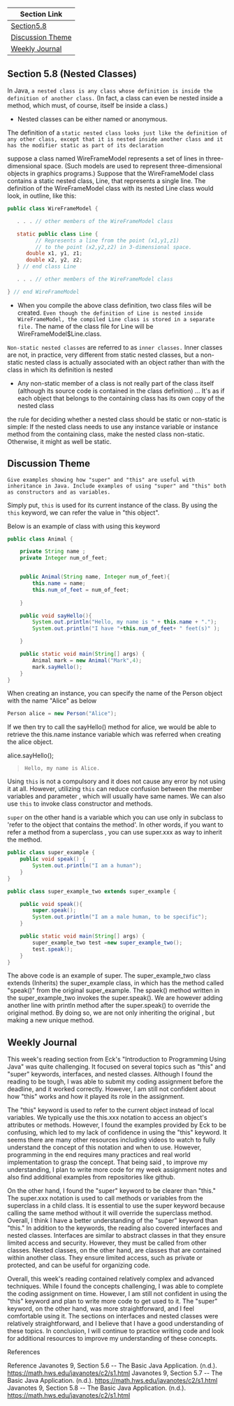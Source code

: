 #

| Section Link                             |
| ---------------------------------------- |
| [Section5.8](#section-58-nested-classes) |
| [Discussion Theme](#discussion-theme)|
| [Weekly Journal](#weekly-journal)|

## Section 5.8 (Nested Classes)

In Java, `a nested class is any class whose definition is inside the definition of another class.` (In fact, a class can even be nested inside a method, which must, of course, itself be inside a class.)

- Nested classes can be either named or anonymous.

The definition of a `static nested class looks just like the definition of any other class, except that it is nested inside another class and it has the modifier static as part of its declaration`

suppose a class named WireFrameModel represents a set of lines in three-dimensional space. (Such models are used to represent three-dimensional objects in graphics programs.) Suppose that the WireFrameModel class contains a static nested class, Line, that represents a single line. The definition of the WireFrameModel class with its nested Line class would look, in outline, like this:

```java
public class WireFrameModel {

   . . . // other members of the WireFrameModel class

   static public class Line {
         // Represents a line from the point (x1,y1,z1)
         // to the point (x2,y2,z2) in 3-dimensional space.
      double x1, y1, z1;
      double x2, y2, z2;
   } // end class Line

   . . . // other members of the WireFrameModel class

} // end WireFrameModel
```

- When you compile the above class definition, two class files will be created. `Even though the definition of Line is nested inside WireFrameModel, the compiled Line class is stored in a separate file.` The name of the class file for Line will be WireFrameModel$Line.class.

`Non-static nested classes` are referred to as `inner classes.` Inner classes are not, in practice, very different from static nested classes, but a non-static nested class is actually associated with an object rather than with the class in which its definition is nested

- Any non-static member of a class is not really part of the class itself (although its source code is contained in the class definition) ... It's as if each object that belongs to the containing class has its own copy of the nested class  

the rule for deciding whether a nested class should be static or non-static is simple: If the nested class needs to use any instance variable or instance method from the containing class, make the nested class non-static. Otherwise, it might as well be static.

## Discussion Theme

```text
Give examples showing how "super" and "this" are useful with inheritance in Java. Include examples of using "super" and "this" both as constructors and as variables.
```

Simply put, `this` is used for its current instance of the class. By using the `this` keyword, we can refer the value in "this object".

Below is an example of class with using this keyword

```java
public class Animal {

    private String name ;
    private Integer num_of_feet;


    public Animal(String name, Integer num_of_feet){
        this.name = name;
        this.num_of_feet = num_of_feet;
    
    }

    public void sayHello(){
        System.out.println("Hello, my name is " + this.name + ".");
        System.out.println("I have "+this.num_of_feet+ " feet(s)" );

    }

    public static void main(String[] args) {
        Animal mark = new Animal("Mark",4);
        mark.sayHello();
    }
}

```

When creating an instance, you can specify the name of the Person object with the name "Alice" as below

```java
Person alice = new Person("Alice");
```

If we then try to call the sayHello() method for alice, we would be able to retrieve the this.name instance variable which was referred when creating the alice object.

alice.sayHello();

>`Hello, my name is Alice.`

Using `this` is not a compulsory and it does not cause any error by not using it at all. However, utilizing `this` can reduce confusion between the member variables and parameter , which will usually have same names. We can also use `this` to invoke class constructor and methods.

`super` on the other hand is a variable which you can use only in subclass to 'refer to the object that contains the method'. In other words, if you want to refer a method from a superclass , you can use super.xxx as way to inherit the method.

```java
public class super_example {
    public void speak() {
        System.out.println("I am a human");
    }
}

public class super_example_two extends super_example {

    public void speak(){
        super.speak();
        System.out.println("I am a male human, to be specific");
    }

    public static void main(String[] args) {
        super_example_two test =new super_example_two();
        test.speak();
    }
}
```

The above code is an example of super. The super_example_two class extends (Inherits) the super_example class, in which has the method called "speak()" from the original super_example. The spaek() method written in the super_example_two invokes the super.speak(). We are however adding another line with println method after the super.speak() to override the original  method. By doing so, we are not only inheriting the original , but making a new unique method.

## Weekly Journal

This week's reading section from Eck's "Introduction to Programming Using Java" was quite challenging. It focused on several topics such as "this" and "super" keywords, interfaces, and nested classes. Although I found the reading to be tough, I was able to submit my coding assignment before the deadline, and it worked correctly. However, I am still not confident about how "this" works and how it played its role in the assignment.

The "this" keyword is used to refer to the current object instead of local variables. We typically use the this.xxx notation to access an object's attributes or methods. However, I found the examples provided by Eck to be confusing, which led to my lack of confidence in using the "this" keyword.  It seems there are many other resources including videos to watch to fully understand the concept of this notation and when to use. However, programming in the end requires many practices and real world implementation to grasp the concept. That being said , to improve my understanding, I plan to write more code for my week assignment notes and also find additional examples from repositories like github.

On the other hand, I found the "super" keyword to be clearer than "this." The super.xxx notation is used to call methods or variables from the superclass in a child class. It is essential to use the super keyword because calling the same method without it will override the superclass method. Overall, I think I have a better understanding of the "super" keyword than "this." In addition to the keywords, the reading also covered interfaces and nested classes. Interfaces are similar to abstract classes in that they ensure limited access and security. However, they must be called from other classes. Nested classes, on the other hand, are classes that are contained within another class. They ensure limited access, such as private or protected, and can be useful for organizing code.

Overall, this week's reading contained relatively complex and advanced techniques. While I found the concepts challenging, I was able to complete the coding assignment on time. However, I am still not confident in using the "this" keyword and plan to write more code to get used to it. The "super" keyword, on the other hand, was more straightforward, and I feel comfortable using it. The sections on interfaces and nested classes were relatively straightforward, and I believe that I have a good understanding of these topics. In conclusion, I will continue to practice writing code and look for additional resources to improve my understanding of these concepts.

References

Reference
Javanotes 9, Section 5.6 -- The Basic Java Application. (n.d.). <https://math.hws.edu/javanotes/c2/s1.html>
Javanotes 9, Section 5.7 -- The Basic Java Application. (n.d.). <https://math.hws.edu/javanotes/c2/s1.html>
Javanotes 9, Section 5.8 -- The Basic Java Application. (n.d.). <https://math.hws.edu/javanotes/c2/s1.html>
